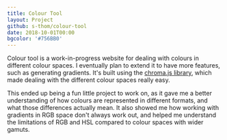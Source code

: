 ```yaml
---
title: Colour Tool
layout: Project
github: s-thom/colour-tool
date: 2018-10-01T00:00
bgcolor: '#756BB0'
---
```


Colour tool is a work-in-progress website for dealing with colours in different colour spaces. I eventually plan to extend it to have more features, such as generating gradients. It's built using the [chroma.js library](https://gka.github.io/chroma.js/), which made dealing with the different colour spaces really easy.

This ended up being a fun little project to work on, as it gave me a better understanding of how colours are represented in different formats, and what those differences actually mean. It also showed me how working with gradients in RGB space don't always work out, and helped me understand the limitations of RGB and HSL compared to colour spaces with wider gamuts.

<Link url="https://colour.sthom.kiwi" title="View the site"></Link>
